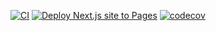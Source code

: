 [![CI](https://github.com/MAKLs/MAKLs.github.io/actions/workflows/ci.yml/badge.svg)](https://github.com/MAKLs/MAKLs.github.io/actions/workflows/ci.yml)
[![Deploy Next.js site to Pages](https://github.com/MAKLs/MAKLs.github.io/actions/workflows/nextjs.yml/badge.svg?branch=main)](https://github.com/MAKLs/MAKLs.github.io/actions/workflows/nextjs.yml)
[![codecov](https://codecov.io/gh/MAKLs/MAKLs.github.io/branch/dev/graph/badge.svg?token=XK9LCRTZZF)](https://codecov.io/gh/MAKLs/MAKLs.github.io)
